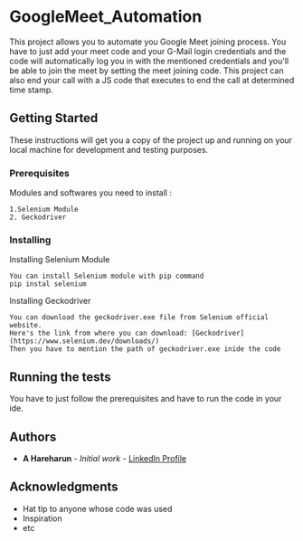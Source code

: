 # GoogleMeet_Automation
This project allows you to automate you Google Meet joining process. You have to just add your meet code and your G-Mail login credentials and the code will automatically log you in with the mentioned credentials and you'll be able to join the meet by setting the meet joining code.
This project can also end your call with a JS code that executes to end the call at determined time stamp.

## Getting Started

These instructions will get you a copy of the project up and running on your local machine for development and testing purposes.

### Prerequisites

Modules and softwares you need to install :

```
1.Selenium Module
2. Geckodriver
```
### Installing
Installing Selenium Module
```
You can install Selenium module with pip command 
pip instal selenium
```
Installing Geckodriver
```
You can download the geckodriver.exe file from Selenium official website.
Here's the link from where you can download: [Geckodriver](https://www.selenium.dev/downloads/)
Then you have to mention the path of geckodriver.exe inide the code
```
## Running the tests
You have to just follow the prerequisites and have to run the code in your ide.

## Authors
* **A Hareharun** - *Initial work* - [LinkedIn Profile](https://www.linkedin.com/in/hareharun-amirrdanandaswami-962662180/)

## Acknowledgments

* Hat tip to anyone whose code was used
* Inspiration
* etc
